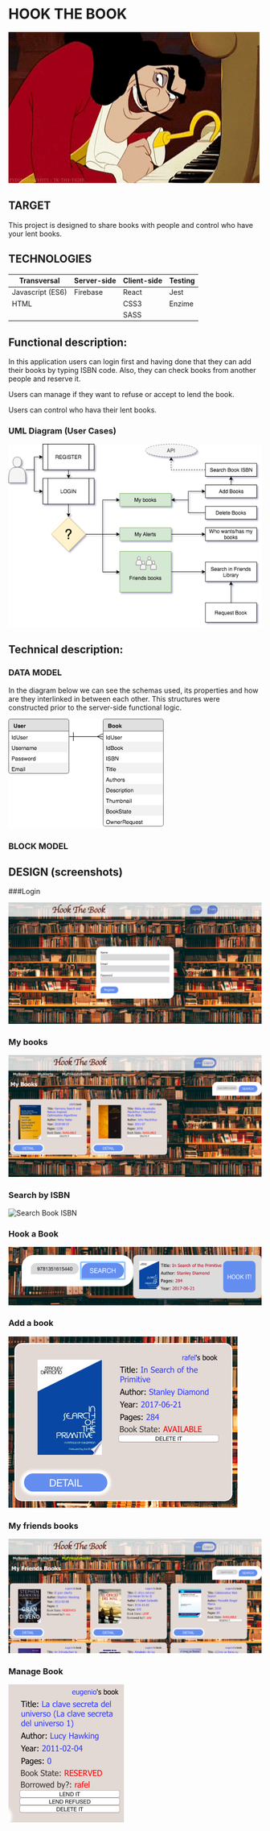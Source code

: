 # **HOOK THE BOOK**

![Hook](https://github.com/rafelolmos/HookTheBook/blob/develop/src/images/giphy.gif)



## TARGET

This project is designed to share books with people and control who have your lent books.

## TECHNOLOGIES

| Transversal      | Server-side | Client-side | Testing |
| ---------------- | ----------- | ----------- | ------- |
| Javascript (ES6) | Firebase    | React       | Jest    |
| HTML             |             | CSS3        | Enzime  |
|                  |             | SASS        |         |

## Functional description:

In this application users can login first and having done that they can add their books by typing ISBN code. Also, they can check books from another people and reserve it.

Users can manage if they want to refuse or accept to lend the book.

Users can control who hava their lent books.

### UML Diagram (User Cases)


![UML Diagram](https://github.com/rafelolmos/HookTheBook/blob/develop/src/images/UML%20Diagram.png)

## Technical description:

### DATA MODEL

In the diagram below we can see the schemas used, its properties and how are they interlinked in between each other. This structures were constructed prior to the server-side functional logic.

![Data Model](https://github.com/rafelolmos/HookTheBook/blob/develop/src/images/Data%20Model.png)

### BLOCK MODEL


## DESIGN (screenshots)
###Login

![Login](https://github.com/rafelolmos/HookTheBook/blob/develop/src/images/Login.png)


### My books

![My Books](https://github.com/rafelolmos/HookTheBook/blob/develop/src/images/MyBooks.png)


### Search by ISBN

![Search Book ISBN](https://github.com/rafelolmos/HookTheBook/blob/develop/src/SearchBookISBN.png)


### Hook a Book

![Hook a book](https://github.com/rafelolmos/HookTheBook/blob/develop/src/images/HookBook.png)


### Add a book

![Add a book](https://github.com/rafelolmos/HookTheBook/blob/develop/src/images/BookAdded.png)


### My friends books

![My friends books](https://github.com/rafelolmos/HookTheBook/blob/develop/src/images/MyFriendsBooks.png)


### Manage Book

![Manage book](https://github.com/rafelolmos/HookTheBook/blob/develop/src/images/ManageBook.png)
